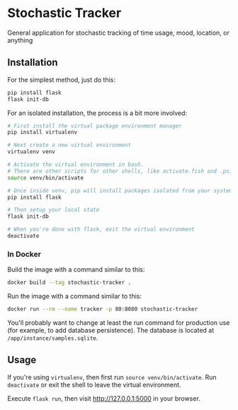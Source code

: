 # Stochastic Tracker

General application for stochastic tracking of time usage, mood, location, or anything

## Installation

For the simplest method, just do this:

```bash
pip install flask
flask init-db
```

For an isolated installation, the process is a bit more involved:

```bash
# First install the virtual package environment manager
pip install virtualenv

# Next create a new virtual environment
virtualenv venv

# Activate the virtual environment in bash.
# There are other scripts for other shells, like activate.fish and .ps1
source venv/bin/activate

# Once inside venv, pip will install packages isolated from your system
pip install flask

# Then setup your local state
flask init-db

# When you're done with flask, exit the virtual environment
deactivate
```

### In Docker

Build the image with a command similar to this:

```sh
docker build --tag stochastic-tracker .
```

Run the image with a command similar to this:

```sh
docker run --rm --name tracker -p 80:8080 stochastic-tracker
```

You'll probably want to change at least the run command for production use (for example, to add database persistence). The database is located at `/app/instance/samples.sqlite`.

## Usage

If you're using `virtualenv`, then first run `source venv/bin/activate`. Run `deactivate` or exit the shell to leave the virtual environment.

Execute `flask run`, then visit http://127.0.0.1:5000 in your browser.
